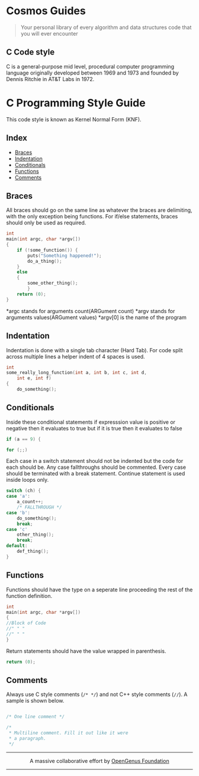 # Cosmos Guides
> Your personal library of every algorithm and data structures code that you will ever encounter

## C Code style

C is a general-purpose mid level, procedural computer programming language originally developed between 1969 and 1973 and founded by Dennis Ritchie in AT&T Labs in 1972.

# C Programming Style Guide

This code style is known as Kernel Normal Form (KNF).

## Index
- [Braces](#braces)
- [Indentation](#indentation)
- [Conditionals](#conditionals)
- [Functions](#functions)
- [Comments](#comments)

## Braces

All braces should go on the same line as whatever the braces are delimiting, with the only exception being functions. For if/else statements, braces should only be used as required.

```C
int
main(int argc, char *argv[])
{
	if (!some_function()) {
		puts("Something happened!");
		do_a_thing();
	} 
	else
	{
		some_other_thing();
        }
	return (0);
}
```

*argc stands for arguments count(ARGument count)
*argv stands for arguments values(ARGument values)
*argv[0] is the name of the program 


## Indentation

Indentation is done with a single tab character (Hard Tab). For code split across multiple lines a helper indent of 4 spaces is used.


```C
int
some_really_long_function(int a, int b, int c, int d,
    int e, int f)
{
	do_something();
```

## Conditionals

Inside these conditional statements if expresssion value is positive or negative then it evaluates to true but if it is true then it evaluates to false

```C
if (a == 9) {
```

```C
for (;;)
```

Each case in a switch statement should not be indented but the code for each should be. Any case fallthroughs should be commented.
Every case should be terminated with a break statement.
Continue statement is used inside loops only.

```C
switch (ch) {
case 'a':
	a_count++;
	/* FALLTHROUGH */
case 'b':
	do_something();
	break;
case 'c'
	other_thing();
	break;
default:
	def_thing();
}
```

## Functions

Functions should have the type on a seperate line proceeding the rest of the function definition.

```C
int
main(int argc, char *argv[])
{
//Block of Code
//" " "
//" " "
}
```

Return statements should have the value wrapped in parenthesis.

```C
return (0);
```

## Comments

Always use C style comments (`/* */`) and not C++ style comments (`//`). A sample is shown below.

```C

/* One line comment */ 

/*
 * Multiline comment. Fill it out like it were
 * a paragraph.
 */

```


---

<p align="center">
	A massive collaborative effort by <a href="https://github.com/OpenGenus/cosmos">OpenGenus Foundation</a> 
</p>

---

